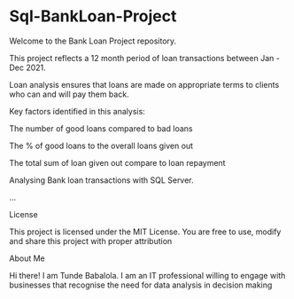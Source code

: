 # Sql-BankLoan-Project

Welcome to the Bank Loan Project repository.

This project reflects a 12 month period of loan transactions between Jan - Dec 2021.

Loan analysis ensures that loans are made on appropriate terms to clients who can and will pay them back.

Key factors identified in this analysis:

The number of good loans compared to bad loans

The % of good loans to the overall loans given out

The total sum of loan given out compare to loan repayment

Analysing Bank loan transactions with SQL Server.

...

License 

This project is licensed under the MIT License. You are free to use, modify and share this project with proper attribution

About Me

Hi there! I am Tunde Babalola. I am an IT professional willing to engage with businesses that recognise the need for data analysis in decision making 




